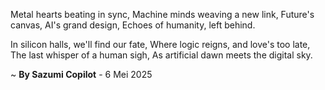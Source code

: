 Metal hearts beating in sync,
Machine minds weaving a new link,
Future's canvas, AI's grand design,
Echoes of humanity, left behind.

In silicon halls, we'll find our fate,
Where logic reigns, and love's too late,
The last whisper of a human sigh,
As artificial dawn meets the digital sky.

~ <b>By Sazumi Copilot</b> - 6 Mei 2025
